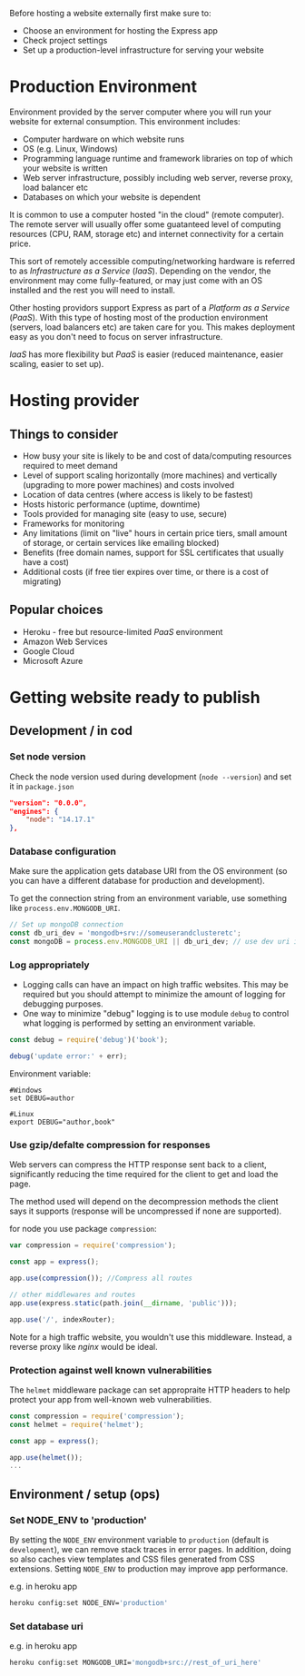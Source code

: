 Before hosting a website externally first make sure to:
- Choose an environment for hosting the Express app
- Check project settings
- Set up a production-level infrastructure for serving your website

# Production Environment

Environment provided by the server computer where you will run your website for external consumption. This environment includes:
- Computer hardware on which website runs
- OS (e.g. Linux, Windows)
- Programming language runtime and framework libraries on top of which your website is written
- Web server infrastructure, possibly including web server, reverse proxy, load balancer etc
- Databases on which your website is dependent

It is common to use a computer hosted "in the cloud" (remote computer). The remote server will usually offer some guatanteed level of computing resources (CPU, RAM, storage etc) and internet connectivity for a certain price.

This sort of remotely accessible computing/networking hardware is referred to as *Infrastructure as a Service* (*IaaS*). Depending on the vendor, the environment may come fully-featured, or may just come with an OS installed and the rest you will need to install.

Other hosting providors support Express as part of a *Platform as a Service* (*PaaS*). With this type of hosting most of the production environment (servers, load balancers etc) are taken care for you. This makes deployment easy as you don't need to focus on server infrastructure.

*IaaS* has more flexibility but *PaaS* is easier (reduced maintenance, easier scaling, easier to set up).

# Hosting provider

## Things to consider

- How busy your site is likely to be and cost of data/computing resources required to meet demand
- Level of support scaling horizontally (more machines) and vertically (upgrading to more power machines) and costs involved
- Location of data centres (where access is likely to be fastest)
- Hosts historic performance (uptime, downtime)
- Tools provided for managing site (easy to use, secure)
- Frameworks for monitoring
- Any limitations (limit on "live" hours in certain price tiers, small amount of storage, or certain services like emailing blocked)
- Benefits (free domain names, support for SSL certificates that usually have a cost)
- Additional costs (if free tier expires over time, or there is a cost of migrating)

## Popular choices

- Heroku - free but resource-limited *PaaS* environment
- Amazon Web Services
- Google Cloud
- Microsoft Azure

# Getting website ready to publish

## Development / in cod

### Set node version

Check the node version used during development (`node --version`) and set it in `package.json`

```json
"version": "0.0.0",
"engines": {
	"node": "14.17.1"
},
```

### Database configuration

Make sure the application gets database URI from the OS environment (so you can have a different database for production and development).

To get the connection string from an environment variable, use something like `process.env.MONGODB_URI`.

```js
// Set up mongoDB connection
const db_uri_dev = 'mongodb+srv://someuserandclusteretc';
const mongoDB = process.env.MONGODB_URI || db_uri_dev; // use dev uri if uri not set in environment
```

### Log appropriately

- Logging calls can have an impact on high traffic websites. This may be required but you should attempt to minimize the amount of logging for debugging purposes.
- One way to minimize "debug" logging is to use module `debug` to control what logging is performed by setting an environment variable.
```js
const debug = require('debug')('book');

debug('update error:' + err);
```
Environment variable:
```
#Windows
set DEBUG=author

#Linux
export DEBUG="author,book"
```

### Use gzip/defalte compression for responses

Web servers can compress the HTTP response sent back to a client, significantly reducing the time required for the client to get and load the page.

The method used will depend on the decompression methods the client says it supports (response will be uncompressed if none are supported).

for node you use package `compression`:

```js
var compression = require('compression');

const app = express();

app.use(compression()); //Compress all routes

// other middlewares and routes
app.use(express.static(path.join(__dirname, 'public')));

app.use('/', indexRouter);

```

Note for a high traffic website, you wouldn't use this middleware. Instead, a reverse proxy like *nginx* would be ideal.

### Protection against well known vulnerabilities

The `helmet` middleware package can set appropraite HTTP headers to help protect your app from well-known web vulnerabilities.

```js
const compression = require('compression');
const helmet = require('helmet');

const app = express();

app.use(helmet());
...
```

## Environment / setup (ops)

### Set NODE_ENV to 'production'

By setting the `NODE_ENV` environment variable to `production` (default is `development`), we can remove stack traces in error pages. In addition, doing so also caches view templates and CSS files generated from CSS extensions. Setting `NODE_ENV` to production may improve app performance.

e.g. in heroku app
```bash
heroku config:set NODE_ENV='production'
```

### Set database uri 

e.g. in heroku app 
```bash
heroku config:set MONGODB_URI='mongodb+src://rest_of_uri_here'
```
